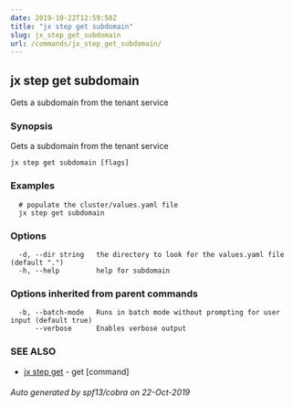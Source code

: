 ```yaml
---
date: 2019-10-22T12:59:50Z
title: "jx step get subdomain"
slug: jx_step_get_subdomain
url: /commands/jx_step_get_subdomain/
---
```

## jx step get subdomain

Gets a subdomain from the tenant service

### Synopsis

Gets a subdomain from the tenant service

```
jx step get subdomain [flags]
```

### Examples

```
  # populate the cluster/values.yaml file
  jx step get subdomain
```

### Options

```
  -d, --dir string   the directory to look for the values.yaml file (default ".")
  -h, --help         help for subdomain
```

### Options inherited from parent commands

```
  -b, --batch-mode   Runs in batch mode without prompting for user input (default true)
      --verbose      Enables verbose output
```

### SEE ALSO

* [jx step get](/commands/jx_step_get/)	 - get [command]

###### Auto generated by spf13/cobra on 22-Oct-2019
